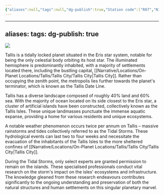 ```yaml
---
{"aliases":null,"tags":null,"dg-publish":true,"Station code":["R07","N14"],"Universal Name":"","permalink":"/narrative/locations/worlds/tallis/","dgPassFrontmatter":true}
---
```





---
aliases: 
tags: 
dg-publish: true
---

![](/img/user/Resources/planetcards/tallis.png)

Tallis is a tidally locked planet situated in the Eris star system, notable for being the only celestial body orbiting its host star. The illuminated hemisphere is predominantly inhabited, with a majority of settlements located there, including the bustling capital, [[Narrative/Locations/On-Planet Locations/Tallis/Tallis City/Tallis City\|Tallis City]]. Rather than occupying the zenith point, the metropolis lies further towards the planet's terminator, which is known as the Tallis Date Line. 

Tallis has a diverse landscape composed of roughly 40% land and 60% sea. With the majority of ocean located on its side closest to the Eris star, a cluster of artificial islands have been constructed, collectively known as the Tallis Isles. These unique landmasses punctuate the immense aquatic expanse, providing a home for various residents and unique ecosystems.

A notable weather phenomenon occurs twice per annum on Tallis – massive rainstorms and tides collectively referred to as the Tidal Storms. These hydrological events can last two to four weeks and necessitate the evacuation of the inhabitants of the Tallis Isles to the more sheltered confines of [[Narrative/Locations/On-Planet Locations/Tallis/Tallis City/Tallis City\|Tallis City]].

During the Tidal Storms, only select experts are granted permission to remain on the islands. These specialised professionals conduct vital research on the storm's impact on the isles' ecosystems and infrastructure. The knowledge gleaned from these research endeavours contributes significantly to the ongoing understanding and preservation of both the natural structures and human settlements on this singular planetary marvel.